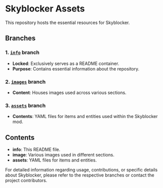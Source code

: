 # Skyblocker Assets

This repository hosts the essential resources for Skyblocker.

## Branches

### 1. [`info`](https://github.com/SkyblockerMod/Skyblocker-Assets/tree/info) branch
- **Locked**: Exclusively serves as a README container.
- **Purpose**: Contains essential information about the repository.

### 2. [`images`](https://github.com/SkyblockerMod/Skyblocker-Assets/tree/images) branch
- **Content**: Houses images used across various sections.

### 3. [`assets`](https://github.com/SkyblockerMod/Skyblocker-Assets/tree/assets) branch
- **Contents**: YAML files for items and entities used within the Skyblocker mod.

## Contents

- **info**: This README file.
- **image**: Various images used in different sections.
- **assets**: YAML files for items and entities.

For detailed information regarding usage, contributions, or specific details about Skyblocker, please refer to the respective branches or contact the project contributors.
